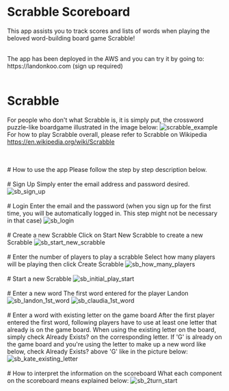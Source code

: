 # Scrabble Scoreboard

This app assists you to track scores and lists of words when playing the beloved word-building board game Scrabble!

<br>
The app has been deployed in the AWS and you can try it by going to:
<br>
https://landonkoo.com (sign up required)
<br>
<br>

# Scrabble
For people who don't what Scrabble is, it is simply put, the crossword puzzle-like boardgame illustrated in the image below:
<img src="https://user-images.githubusercontent.com/21049423/45597544-577fbe00-ba11-11e8-8afe-f62924e88b9d.jpg" alt="scrabble_example" style="max-width:100%;"><br>
For how to play Scrabble overall, please refer to Scrabble on Wikipedia https://en.wikipedia.org/wiki/Scrabble

<br>
<br>
# How to use the app
Please follow the step by step description below.

<br>
<br>
# Sign Up
Simply enter the email address and password desired. 
<img src="https://user-images.githubusercontent.com/21049423/45597271-e938fc80-ba0c-11e8-9e4d-5be705c9aaae.png" alt="sb_sign_up" style="max-width:100%;">

<br>
<br>
# Login
Enter the email and the password (when you sign up for the first time, you will be automatically logged in. This step might not be necessary in that case)
<img src="https://user-images.githubusercontent.com/21049423/45597323-b7746580-ba0d-11e8-9bdc-3700dc3f3688.png" alt="sb_login" style="max-width:100%;">

<br>
<br>
# Create a new Scrabble
Click on Start New Scrabble to create a new Scrabble
<img src="https://user-images.githubusercontent.com/21049423/45597228-281a8280-ba0c-11e8-8788-2786f34eac00.png" alt="sb_start_new_scrabble" style="max-width:100%;">

<br>
<br>
# Enter the number of players to play a scrabble
Select how many players will be playing then click Create Scrabble
<img src="https://user-images.githubusercontent.com/21049423/45597348-2fdb2680-ba0e-11e8-99d7-21e49d587e0a.png" alt="sb_how_many_players" style="max-width:100%;">

<br>
<br>
# Start a new Scrabble
<img src="https://user-images.githubusercontent.com/21049423/45597225-2781ec00-ba0c-11e8-960b-2ffe2f036b07.png" alt="sb_initial_play_start" style="max-width:100%;">

<br>
<br>
# Enter a new word
The first word entered for the player Landon
<img src="https://user-images.githubusercontent.com/21049423/45597224-2781ec00-ba0c-11e8-9759-db40726f2d31.png" alt="sb_landon_1st_word" style="max-width:100%;">
<img src="https://user-images.githubusercontent.com/21049423/45597223-2781ec00-ba0c-11e8-9050-8dfd369308ab.png" alt="sb_claudia_1st_word" style="max-width:100%;">

<br>
<br>
# Enter a word with existing letter on the game board
After the first player entered the first word, following players have to use at least one letter that already is on the game board. When using the existing letter on the board, simply check Already Exists? on the corresponding letter. If 'G' is already on the game board and you're using the letter to make up a new word like below, check Already Exists? above 'G' like in the picture below:
<img src="https://user-images.githubusercontent.com/21049423/45597675-18526c80-ba13-11e8-8453-e0b835bd5a33.png" alt="sb_kate_existing_letter" style="max-width:100%;">

<br>
<br>
# How to interpret the information on the scoreboard
What each component on the scoreboard means explained below:
<img src="https://user-images.githubusercontent.com/21049423/45598088-3753fd00-ba19-11e8-8fb7-d8c9e08d9de9.png" alt="sb_2turn_start" style="max-width:100%;">
